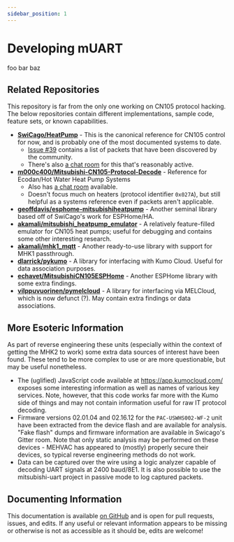 ```yaml
---
sidebar_position: 1
---
```


# Developing mUART

foo bar baz

## Related Repositories

This repository is far from the only one working on CN105 protocol hacking. The below repositories contain different 
implementations, sample code, feature sets, or known capabilities.

* **[SwiCago/HeatPump](https://github.com/SwiCago/HeatPump)** - This is the canonical reference for CN105 control for 
  now, and is probably one of the most documented systems to date.
    * [Issue #39](https://github.com/SwiCago/HeatPump/issues/39) contains a list of packets that have been discovered by 
      the community.
    * There's also [a chat room](https://app.gitter.im/#/room/#Mitsubishi-Heat-Pump_Lobby:gitter.im) for this that's 
      reasonably active.
* **[m000c400/Mitsubishi-CN105-Protocol-Decode](https://github.com/m000c400/Mitsubishi-CN105-Protocol-Decode)** - 
  Reference for Ecodan/Hot Water Heat Pump Systems
    * Also has [a chat room](https://app.gitter.im/#/room/#Mitsubishi-CN105-Protocol-Decode_community:gitter.im) 
      available.
    * Doesn't focus much on heaters (protocol identifier `0x027A`), but still helpful as a systems reference even if 
      packets aren't applicable.
* **[geoffdavis/esphome-mitsubishiheatpump](https://github.com/geoffdavis/esphome-mitsubishiheatpump)** - Another 
  seminal library based off of SwiCago's work for ESPHome/HA.
* **[akamali/mitsubishi_heatpump_emulator](https://github.com/akamali/mitsubishi_heatpump_emulator)** - A relatively 
  feature-filled emulator for CN105 heat pumps; useful for debugging and contains some other interesting research.
* **[akamali/mhk1_mqtt](https://github.com/akamali/mhk1_mqtt)** - Another ready-to-use library with support for MHK1 
  passthrough.
* **[dlarrick/pykumo](https://github.com/dlarrick/pykumo)** - A library for interfacing with Kumo Cloud. Useful for data 
  association purposes.
* **[echavet/MitsubishiCN105ESPHome](https://github.com/echavet/MitsubishiCN105ESPHome)** - Another ESPHome library with 
  some extra findings.
* **[vilppuvuorinen/pymelcloud](https://github.com/vilppuvuorinen/pymelcloud)** - A library for interfacing via 
  MELCloud, which is now defunct (?). May contain extra findings or data associations.

## More Esoteric Information

As part of reverse engineering these units (especially within the context of getting the MHK2 to work) some extra data 
sources of interest have been found. These tend to be more complex to use or are more questionable, but may be useful 
nonetheless.

* The (uglified) JavaScript code available at https://app.kumocloud.com/ exposes some interesting information as well as 
  names of various key services. Note, however, that this code works far more with the Kumo side of things and may not 
  contain information useful for raw IT protocol decoding.
* Firmware versions 02.01.04 and 02.16.12 for the `PAC-USWHS002-WF-2` unit have been extracted from the device flash and 
  are available for analysis. "Fake flash" dumps and firmware information are available in Swicago's Gitter room. Note 
  that only static analysis may be performed on these devices - MEHVAC has appeared to (mostly) properly secure their 
  devices, so typical reverse engineering methods do not work.
* Data can be captured over the wire using a logic analyzer capable of decoding UART signals at 2400 baud/8E1. It is 
  also possible to use the mitsubishi-uart project in passive mode to log captured packets.

## Documenting Information

This documentation is available [on GitHub](https://github.com/muart-group/muart-group.github.io/) and is open for pull
requests, issues, and edits. If any useful or relevant information appears to be missing or otherwise is not as
accessible as it should be, edits are welcome!
